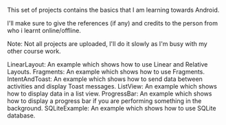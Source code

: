 This set of projects contains the basics that I am learning towards Android.

I'll make sure to give the references (if any) and credits to the person from who i learnt online/offline.

Note: Not all projects are uploaded, I'll do it slowly as I'm busy with my other course work.

LinearLayout: An example which shows how to use Linear and Relative Layouts.
Fragments: An example which shows how to use Fragments.
IntentAndToast: An example which shows how to send data between activities and display Toast messages.
ListView: An example which shows how to display data in a list view.
ProgressBar: An example which shows how to display a progress bar if you are performing something in the background.
SQLiteExample: An example which shows how to use SQLite database.
